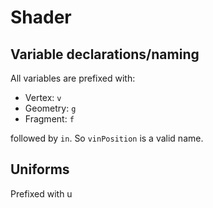 # Shader

## Variable declarations/naming

All variables are prefixed with:

- Vertex: `v`
- Geometry: `g`
- Fragment: `f`

followed by `in`. So `vinPosition` is a valid name.

## Uniforms

Prefixed with u
